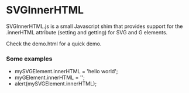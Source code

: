 # SVGInnerHTML

SVGInnerHTML.js is a small Javascript shim that provides support for the .innerHTML attribute (setting and getting) for SVG and G elements.

Check the demo.html for a quick demo.

### Some examples

* mySVGElement.innerHTML = '<text>hello world</text>';
* myGElement.innerHTML   = '<rect />';
* alert(mySVGElement.innerHTML);
